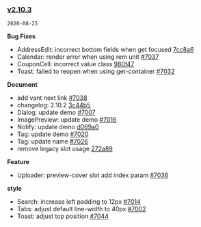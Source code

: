 ### [v2.10.3](https://github.com/youzan/vant/compare/v2.10.2...v2.10.3)

`2020-08-25`

**Bug Fixes**

- AddressEdit: incorrect bottom fields when get focused [7cc8a6](https://github.com/youzan/vant/commit/7cc8a68d922e11b6168032b44ad70ac0c1df8749)
- Calendar: render error when using rem unit [#7037](https://github.com/youzan/vant/issues/7037)
- CouponCell: incorrect value class [980f47](https://github.com/youzan/vant/commit/980f472259631d1167115b185f6e065e5ade905c)
- Toast: failed to reopen when using get-container [#7032](https://github.com/youzan/vant/issues/7032)

**Document**

- add vant next link [#7038](https://github.com/youzan/vant/issues/7038)
- changelog: 2.10.2 [3c44b5](https://github.com/youzan/vant/commit/3c44b5acd9c6089b6b6b60f465496705ed7a1348)
- Dialog: update demo [#7007](https://github.com/youzan/vant/issues/7007)
- ImagePreview: update demo [#7016](https://github.com/youzan/vant/issues/7016)
- Notify: update demo [d069a0](https://github.com/youzan/vant/commit/d069a0d0df7237ce67e1301ad44573dff8b05ff3)
- Tag: update demo [#7020](https://github.com/youzan/vant/issues/7020)
- Tag: update name [#7026](https://github.com/youzan/vant/issues/7026)
- remove legacy slot usage [272a89](https://github.com/youzan/vant/commit/272a89423e38c264e62dbef31ec0374f3a497269)

**Feature**

- Uploader: preview-cover slot add index param [#7036](https://github.com/youzan/vant/issues/7036)

**style**

- Search: increase left padding to 12px [#7014](https://github.com/youzan/vant/issues/7014)
- Tabs: adjust default line-width to 40px [#7002](https://github.com/youzan/vant/issues/7002)
- Toast: adjust top position [#7044](https://github.com/youzan/vant/issues/7044)
